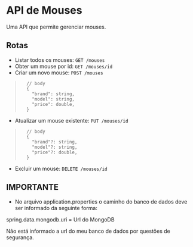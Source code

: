 # API de Mouses

Uma API que permite gerenciar mouses.

## Rotas

- Listar todos os mouses: `GET /mouses`
- Obter um mouse por id: `GET /mouses/id`
- Criar um novo mouse: `POST /mouses`
>  ```
>    // body
>    {
>      "brand": string,
>      "model": string,
>      "price": double,
>    }
>    ```
- Atualizar um mouse existente: `PUT /mouses/id`
>  ```
>    // body
>    {
>      "brand"?: string,
>      "model"?: string,
>      "price"?: double,
>    }
>    ```
- Excluir um mouse: `DELETE /mouses/id`

## IMPORTANTE
- No arquivo application.properties o caminho do banco de dados deve ser informado da seguinte forma:

spring.data.mongodb.uri = Url do MongoDB

Não está informado a url do meu banco de dados por questões de segurança.
